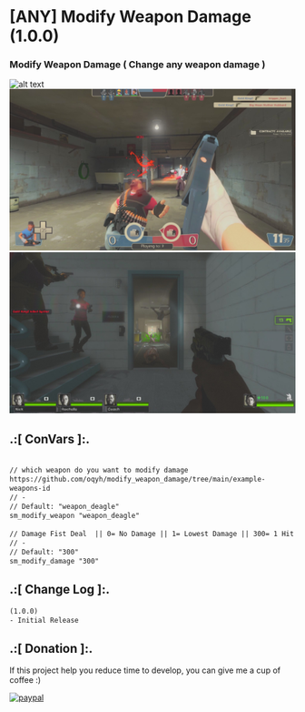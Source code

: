 # [ANY] Modify Weapon Damage (1.0.0)

### Modify Weapon Damage ( Change any weapon damage )

![alt text](https://github.com/oqyh/modify_weapons_damage/blob/main/img/Damage.jpg?raw=true)
![alt text](https://github.com/oqyh/modify_weapon_damage/blob/main/img/screen2.jpg?raw=true)
![alt text](https://github.com/oqyh/modify_weapon_damage/blob/main/img/screenshop.jpg?raw=true)


## .:[ ConVars ]:.
```
  
// which weapon do you want to modify damage https://github.com/oqyh/modify_weapon_damage/tree/main/example-weapons-id
// -
// Default: "weapon_deagle"
sm_modify_weapon "weapon_deagle"

// Damage Fist Deal  || 0= No Damage || 1= Lowest Damage || 300= 1 Hit
// -
// Default: "300"
sm_modify_damage "300"
```


## .:[ Change Log ]:.
```
(1.0.0)
- Initial Release
```

## .:[ Donation ]:.

If this project help you reduce time to develop, you can give me a cup of coffee :)

[![paypal](https://www.paypalobjects.com/en_US/i/btn/btn_donateCC_LG.gif)](https://paypal.me/oQYh)
